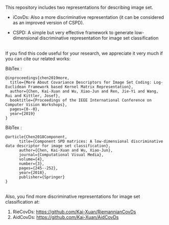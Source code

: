 This repository includes two representations for describing image set.

 - iCovDs: Also a more discriminative representation (it can be considered as an improved version of CSPD).

 - CSPD: A simple but very effective framework to generate low-dimensional discriminative representation for image set classification



<br>If you find this code useful for your research, we appreciate it very much if you can cite our related works:</br>

BibTex : 
```
@inproceedings{chen2019more,
  title={More About Covariance Descriptors for Image Set Coding: Log-Euclidean Framework based Kernel Matrix Representation},
  author={Chen, Kai-Xuan and Wu, Xiao-Jun and Ren, Jie-Yi and Wang, Rui and Kittler, Josef},
  booktitle={Proceedings of the IEEE International Conference on Computer Vision Workshops},
  pages={0--0},
  year={2019}
}

```

BibTex :   
```
@article{Chen2018Component,  
      title={Component SPD matrices: A low-dimensional discriminative data descriptor for image set classification},  
      author={Chen, Kai-Xuan and Wu, Xiao-Jun},  
      journal={Computational Visual Media},  
      volume={4},  
      number={3},  
      pages={245--252},  
      year={2018},  
      publisher={Springer}  
}  
```


<br>Also, you find more discriminative representations for image set classification at:</br>
  1. RieCovDs:  https://github.com/Kai-Xuan/RiemannianCovDs
  2. AidCovDs:  https://github.com/Kai-Xuan/AidCovDs
